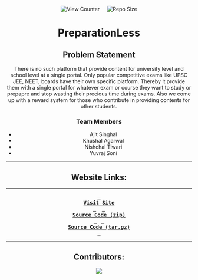 <div align = center>

![View Counter](https://komarev.com/ghpvc/?username=PreparationLess&label=View%20Counter&color=red&style=flat) &nbsp; &nbsp; ![Repo Size](https://img.shields.io/github/repo-size/Khushal-ag/PreparationLess?color=blue)

# PreparationLess
## Problem Statement

There is no such platform that provide content for university level and school level at a single portal. Only popular competitive exams like UPSC JEE, NEET, boards have their own specific platform. Thereby it provide them with a single portal for whatever exam or course they want to study or prepapre and stop wasting their precious time during exams. Also we come up with a reward system for those who contribute in providing contents for other students.

### Team Members

- Ajit Singhal
- Khushal Agarwal
- Nishchal Tiwari
- Yuvraj Soni
---
## Website Links:

---

**[<kbd> <br> **Visit Site** <br> </kbd>][site]** &nbsp;&nbsp;
**[<kbd> <br> **Source Code (zip)** <br> </kbd>][sc-zip]**&nbsp;&nbsp;
**[<kbd> <br> **Source Code (tar.gz)** <br> </kbd>][sc-tar.gz]**

---

## Contributors:

<a href="https://github.com/Khushal-ag/PreparationLess/graphs/contributors" target="blank"> <img src="https://contrib.rocks/image?repo=Khushal-ag/PreparationLess&max=500" /></a>

</div>

<!----------------------------------{ Links }--------------------------------->

[site]: https://telegra.ph/file/9207c7449caa0740a9031.png

<!--------------------------------{ source code }------------------------------->

[sc-zip]: https://github.com/Khushal-ag/PreparationLess/archive/refs/tags/v0.1.0.zip
[sc-tar.gz]: https://github.com/Khushal-ag/PreparationLess/archive/refs/tags/v0.1.0.tar.gz
